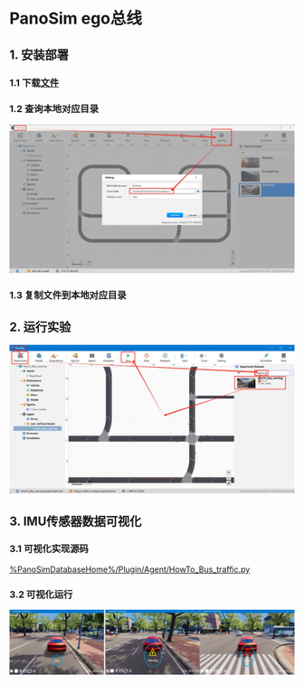 # PanoSim ego总线

## 1. 安装部署

### 1.1 下载[文件](https://github.com/liyanlee/PanoSim_How_To/tree/main/Bus/warning/PanoSimDatabase)

### 1.2 查询本地对应目录
![image](../ego/docs/images/folder.jpg)

### 1.3 复制文件到本地对应目录

## 2. 运行实验
![image](docs/images/open.jpg)


## 3. IMU传感器数据可视化

### 3.1 可视化实现源码
[%PanoSimDatabaseHome%/Plugin/Agent/HowTo_Bus_traffic.py](PanoSimDatabase/Plugin/Agent/HowTo_Bus_traffic.py)

### 3.2 可视化运行
![image](docs/images/visualization.jpg)

